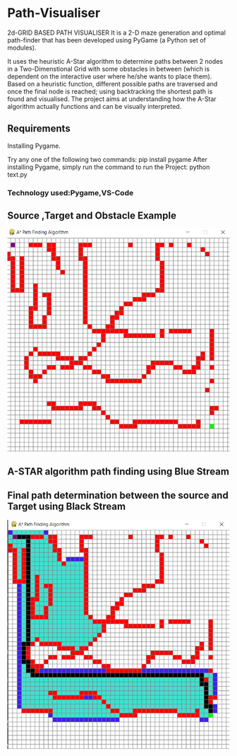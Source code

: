 # Path-Visualiser
2d-GRID BASED PATH VISUALISER
It is a 2-D maze generation and optimal path-finder that has been developed using PyGame (a Python set of modules).

It uses the heuristic A-Star algorithm to determine paths between 2 nodes in a Two-Dimenstional Grid with some obstacles in between (which is dependent on the interactive user where he/she wants to place them). Based on a heuristic function, different possible paths are traversed and once the final node is reached; using backtracking the shortest path is found and visualised. The project aims at understanding how the A-Star algorithm actually functions and can be visually interpreted.
 
 ## Requirements
Installing Pygame.

Try any one of the following two commands:
pip install pygame
After installing Pygame, simply run the command to run the Project:
python text.py

 ### Technology used:Pygame,VS-Code

## Source ,Target and Obstacle Example
![pic1](https://github.com/developer22-university/Path-Visualiser/blob/main/img/Screenshot%20(2).png)
##  A-STAR algorithm path finding using Blue Stream
##  Final path determination between the source and Target using Black Stream
![pic3](https://github.com/developer22-university/Path-Visualiser/blob/main/img/Screenshot%20(3).png)
